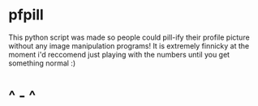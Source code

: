 # pfpill
This python script was made so people could pill-ify their profile picture without any image manipulation programs!
It is extremely finnicky at the moment i'd reccomend just playing with the numbers until you get something normal :)
# ^ - ^

